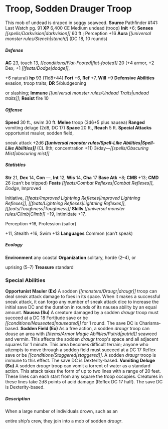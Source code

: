 ﻿---
cssclass: [monsters]

---

# Troop, Sodden Drauger Troop
This mob of undead is draped in soggy seaweed.
**Source** Pathfinder #141: Last Watch pg. 91
**XP** 6,400
CE Medium undead (troop)
**Init** +6; **Senses** _[[spells/Darkvision|darkvision]]_ 60 ft.; Perception +16
**Aura** _[[universal monster rules/Stench|stench]]_ (DC 18, 10 rounds)

##### Defense

**AC** 23, touch 13, _[[conditions/Flat-Footed|flat-footed]]_ 20 (+4 armor, +2 Dex, +1 _[[feats/Dodge|dodge]]_,

+6 natural)
**hp** 93 (11d8+44)
**Fort** +6, **Ref** +7, **Will** +9
**Defensive Abilities** evasion, troop traits; **DR** 5/bludgeoning

or slashing; **Immune** _[[universal monster rules/Undead Traits|undead traits]]_; **Resist** fire 10

##### Offense
**Speed** 30 ft., swim 30 ft.
**Melee** troop (3d6+5 plus nausea)
**Ranged** vomiting deluge (2d8, DC 17)
**Space** 20 ft., **Reach** 5 ft.
**Special Attacks** opportunist mauler, sodden field,

sneak attack +2d6
**_[[universal monster rules/Spell-Like Abilities|Spell-Like Abilities]]_** (CL 8th; concentration +11)
3/day—_[[spells/Obscuring Mist|obscuring mist]]_

##### Statistics
**Str** 21, **Dex** 14, **Con** —, **Int** 12, **Wis** 14, **Cha** 17
**Base Atk** +8; **CMB** +13; **CMD** 26 (can’t be tripped)
**Feats** _[[feats/Combat Reflexes|Combat Reflexes]]_, _Dodge_, Improved

Initiative, _[[feats/Improved Lightning Reflexes|Improved Lightning Reflexes]]_, _[[feats/Lightning Reflexes|Lightning Reflexes]]_, _[[feats/Toughness|Toughness]]_
**Skills** _[[universal monster rules/Climb|Climb]]_ +19, Intimidate +17,

Perception +16, Profession (sailor)

+11, Stealth +16, Swim +13
**Languages** Common (can’t speak)

##### Ecology

**Environment** any coastal
**Organization** solitary, horde (2–4), or

uprising (5–7)
**Treasure** standard

### Special Abilities

**Opportunist Mauler (Ex)** A sodden _[[monsters/Draugr|draugr]]_ troop can deal sneak attack damage to foes in its space. When it makes a successful sneak attack, it can forgo any number of sneak attack dice to increase the initial save DC and the duration in rounds of its nausea ability by an equal amount.
 **Nausea (Su)** A creature damaged by a sodden _draugr_ troop must succeed at a DC 18 Fortitude save or be _[[conditions/Nauseated|nauseated]]_ for 1 round. The save DC is Charisma-based.
 **Sodden Field (Ex)** As a free action, a sodden _draugr_ troop can douse an area with _[[items/Armor Magic Abilities/Putrid|putrid]]_ seaweed and vermin. This affects the sodden _draugr_ troop's space and all adjacent squares for 1 minute. This area becomes difficult terrain; anyone who attempts to move through a sodden field must succeed at a DC 17 Reflex save or be _[[conditions/Staggered|staggered]]_. A sodden _draugr_ troop is immune to this effect. The save DC is Dexterity-based.
 **Vomiting Deluge (Su)** A sodden _draugr_ troop can vomit a torrent of water as a standard action. This attack takes the form of up to two lines with a range of 20 feet. These lines can each start from any square the troop occupies. Creatures in these lines take 2d8 points of acid damage (Reflex DC 17 half). The save DC is Dexterity-based.

##### Description

When a large number of individuals drown, such as an

entire ship’s crew, they join into a mob of sodden _draugr_.
